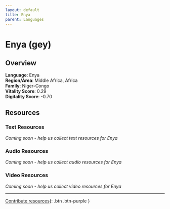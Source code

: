```yaml
---
layout: default
title: Enya
parent: Languages
---
```


# Enya (gey)

## Overview

**Language**: Enya  
**Region/Area**: Middle Africa, Africa  
**Family**: Niger-Congo  
**Vitality Score**: 0.29  
**Digitality Score**: -0.70  

## Resources

### Text Resources
*Coming soon - help us collect text resources for Enya*

### Audio Resources
*Coming soon - help us collect audio resources for Enya*

### Video Resources
*Coming soon - help us collect video resources for Enya*

---

[Contribute resources](https://fairtrain.github.io/){: .btn .btn-purple }
